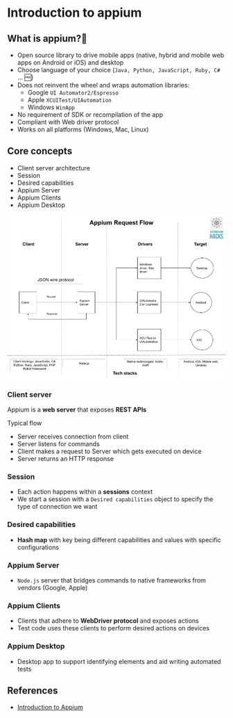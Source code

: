 # Introduction to appium

## What is appium?📱

- Open source library to drive mobile apps (native, hybrid and mobile web apps on Android or iOS)
  and desktop
- Choose language of your choice (`Java, Python, JavaScript, Ruby, C#` ... 🆓)
- Does not reinvent the wheel and wraps automation libraries:
  - Google `UI Automator2/Espresso`
  - Apple `XCUITest/UIAutomation`
  - Windows `WinApp`
- No requirement of SDK or recompilation of the app
- Compliant with Web driver protocol
- Works on all platforms (Windows, Mac, Linux)

## Core concepts

- Client server architecture
- Session
- Desired capabilities
- Appium Server
- Appium Clients
- Appium Desktop

![Appium request flow](images/appium-request-flow.png)

### Client server

Appium is a **web server** that exposes **REST APIs**

Typical flow

- Server receives connection from client
- Server listens for commands
- Client makes a request to Server which gets executed on device
- Server returns an HTTP response

### Session

- Each action happens within a **sessions** context
- We start a session with a `Desired capabilities` object to specify the type of connection we want

### Desired capabilities

- **Hash map** with key being different capabilities and values with specific configurations

### Appium Server

- `Node.js` server that bridges commands to native frameworks from vendors (Google, Apple)

### Appium Clients

- Clients that adhere to **WebDriver protocol** and exposes actions
- Test code uses these clients to perform desired actions on devices

### Appium Desktop

- Desktop app to support identifying elements and aid writing automated tests

## References

- [Introduction to Appium](http://appium.io/docs/en/about-appium/intro/?lang=en)

